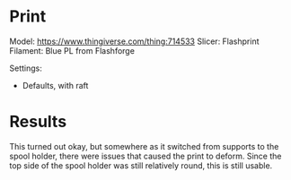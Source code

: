 # Print

Model: https://www.thingiverse.com/thing:714533
Slicer: Flashprint
Filament: Blue PL from Flashforge

Settings:
- Defaults, with raft

# Results

This turned out okay, but somewhere as it switched from supports to the spool holder, there were issues that caused the print to deform. Since the top side of the spool holder was still relatively round, this is still usable.
